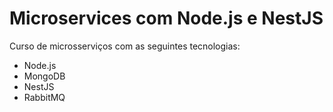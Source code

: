 # Microservices com Node.js e NestJS

Curso de microsserviços com as seguintes tecnologias: 

- Node.js
- MongoDB
- NestJS
- RabbitMQ
